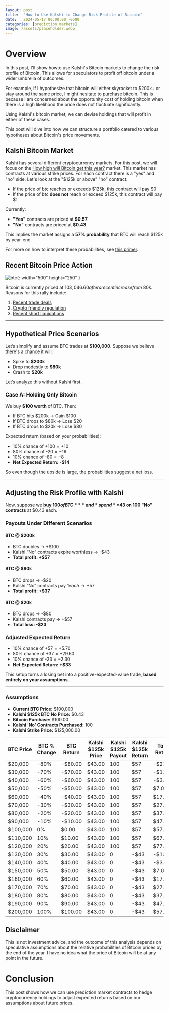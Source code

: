 ```yaml
---
layout: post
title:  "How to Use Kalshi to Change Risk Profile of Bitcoin"
date:   2024-05-17 00:00:00 -0500
categories: [prediction markets]
image: /assets/placeholder.webp
---
```


# Overview

In this post, I'll show howto use Kalshi's Bitcoin markets to change the risk profile of Bitcoin. This allows for speculators to profit off bitcoin under a wider umbrella of outcomes. 

For example, if I hypothesize that bitcoin will either skyrocket to $200k+ or stay around the same price, I might hesitate to purchase bitcoin. This is because I am concerned about the opportunity cost of holding bitcoin when there is a high likelihood the price does not fluctuate significantly.

Using Kalshi's bitcoin market, we can devise holdings that will profit in either of these cases. 

This post will dive into how we can structure a portfolio catered to various hypotheses about Bitcoin's price movements. 

## Kalshi Bitcoin Market

Kalshi has several different cryptocurrency markets. For this post, we will focus on the [How high will Bitcoin get this year?](https://kalshi.com/markets/kxbtcmaxy/how-high-will-bitcoin-get-this-year) market. This market has contracts at various strike prices. For each contract there is a "yes" and "no" side. Let's look at the "$125k or above" "no" contract:

- If the price of btc reaches or exceeds $125k, this contract will pay $0
- If the price of btc **does not** reach or exceed $125k, this contract will pay $1

Currently:
- **"Yes"** contracts are priced at **$0.57**
- **"No"** contracts are priced at **$0.43**

This implies the market assigns a **57% probability** that BTC will reach $125k by year-end.

For more on how to interpret these probabilities, see [this primer](https://docs.polymarket.com/polymarket-learn/get-started/what-is-polymarket).


## Recent Bitcoin Price Action

![btc](/assets/change_risk_profile_of_bitcoin/btc_price.webp){: width="500" height="250" }

Bitcoin is currently priced at $103,046.60 after a recent increase from ~$80k. Reasons for this rally include:
1. [Recent trade deals](https://www.reuters.com/markets/currencies/bitcoin-tops-100000-trade-deal-optimism-2025-05-08/)
2. [Crypto friendly regulation](https://www.congress.gov/bill/119th-congress/senate-bill/394/text)
3. [Recent short liquidations](https://www.coindesk.com/markets/2025/04/23/bitcoin-ether-dogecoin-surge-spurs-usd500m-in-short-liquidations)

---

## Hypothetical Price Scenarios

Let’s simplify and assume BTC trades at **$100,000**. Suppose we believe there's a chance it will:

- Spike to **$200k**
- Drop modestly to **$80k**
- Crash to **$20k**

Let’s analyze this without Kalshi first.

### Case A: Holding Only Bitcoin

We buy **$100 worth** of BTC. Then:

- If BTC hits $200k → Gain $100  
- If BTC drops to $80k → Lose $20  
- If BTC drops to $20k → Lose $80  

Expected return (based on your probabilities):
- 10% chance of +$100 = +$10  
- 80% chance of -$20 = -$16  
- 10% chance of -$80 = -$8  
- **Net Expected Return:** **-$14**

So even though the upside is large, the probabilities suggest a net loss.

---

## Adjusting the Risk Profile with Kalshi

Now, suppose we **buy $100 of BTC** *and* spend **$43 on 100 "No" contracts** at $0.43 each.

### Payouts Under Different Scenarios

#### BTC @ $200k
- BTC doubles → +$100  
- Kalshi “No” contracts expire worthless → -$43  
- **Total profit: +$57**

#### BTC @ $80k
- BTC drops → -$20  
- Kalshi “No” contracts pay $1 each → +$57  
- **Total profit: +$37**

#### BTC @ $20k
- BTC drops → -$80  
- Kalshi contracts pay → +$57  
- **Total loss: -$23**

### Adjusted Expected Return

- 10% chance of +$57 = +$5.70  
- 80% chance of +$37 = +$29.60  
- 10% chance of -$23 = -$2.30  
- **Net Expected Return: +$33**

This setup turns a losing bet into a positive-expected-value trade, **based entirely on your assumptions**.

---

### Assumptions

- **Current BTC Price:** $100,000  
- **Kalshi $125k BTC No Price:** $0.43  
- **Bitcoin Purchase:** $100.00  
- **Kalshi 'No' Contracts Purchased:** 100  
- **Kalshi Strike Price:** $125,000.00  


| BTC Price | BTC % Change | BTC Return | Kalshi $125k Price | Kalshi $125k Payout | Kalshi $125k Return | Total Return | Total Spend |
|-----------|---------------|------------|---------------------|----------------------|----------------------|---------------|--------------|
| $20,000   | -80%          | -$80.00    | $43.00              | 100                  | $57                  | -$23.00       | $143.00      |
| $30,000   | -70%          | -$70.00    | $43.00              | 100                  | $57                  | -$13.00       | $143.00      |
| $40,000   | -60%          | -$60.00    | $43.00              | 100                  | $57                  | -$3.00        | $143.00      |
| $50,000   | -50%          | -$50.00    | $43.00              | 100                  | $57                  | $7.00         | $143.00      |
| $60,000   | -40%          | -$40.00    | $43.00              | 100                  | $57                  | $17.00        | $143.00      |
| $70,000   | -30%          | -$30.00    | $43.00              | 100                  | $57                  | $27.00        | $143.00      |
| $80,000   | -20%          | -$20.00    | $43.00              | 100                  | $57                  | $37.00        | $143.00      |
| $90,000   | -10%          | -$10.00    | $43.00              | 100                  | $57                  | $47.00        | $143.00      |
| $100,000  | 0%            | $0.00      | $43.00              | 100                  | $57                  | $57.00        | $143.00      |
| $110,000  | 10%           | $10.00     | $43.00              | 100                  | $57                  | $67.00        | $143.00      |
| $120,000  | 20%           | $20.00     | $43.00              | 100                  | $57                  | $77.00        | $143.00      |
| $130,000  | 30%           | $30.00     | $43.00              | 0                    | -$43                 | -$13.00       | $143.00      |
| $140,000  | 40%           | $40.00     | $43.00              | 0                    | -$43                 | -$3.00        | $143.00      |
| $150,000  | 50%           | $50.00     | $43.00              | 0                    | -$43                 | $7.00         | $143.00      |
| $160,000  | 60%           | $60.00     | $43.00              | 0                    | -$43                 | $17.00        | $143.00      |
| $170,000  | 70%           | $70.00     | $43.00              | 0                    | -$43                 | $27.00        | $143.00      |
| $180,000  | 80%           | $80.00     | $43.00              | 0                    | -$43                 | $37.00        | $143.00      |
| $190,000  | 90%           | $90.00     | $43.00              | 0                    | -$43                 | $47.00        | $143.00      |
| $200,000  | 100%          | $100.00    | $43.00              | 0                    | -$43                 | $57.00        | $143.00      |


## Disclaimer

This is not investment advice, and the outcome of this analysis depends on speculative assumptions about the relative probabilities of Bitcoin prices by the end of the year. I have no idea what the price of Bitcoin will be at any point in the future.

# Conclusion

This post shows how we can use prediction market contracts to hedge cryptocurrency holdings to adjust expected returns based on our assumptions about future prices.


